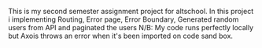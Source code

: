 This is my second semester assignment project for altschool. In this project i implementing Routing, Error page, Error Boundary, Generated random users from API and paginated the users
N/B: My code runs perfectly locally but Axois throws an error when it's been imported on code sand box.
